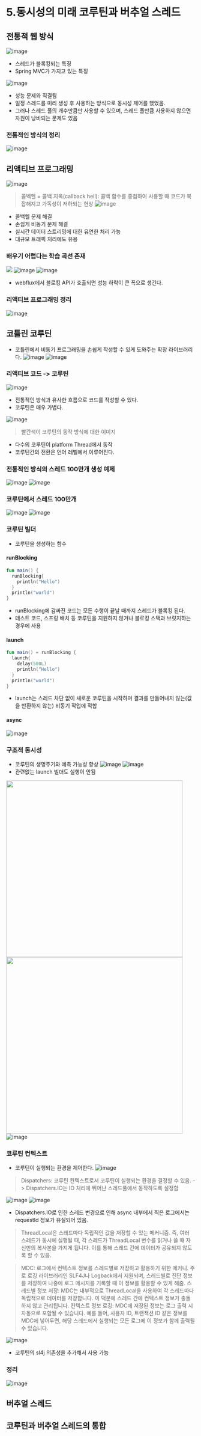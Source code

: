 # 5.동시성의 미래 코루틴과 버추얼 스레드


## 전통적 웹 방식
![image](https://github.com/user-attachments/assets/d32ad201-2727-4286-a530-4d0ff8e05aa9)
- 스레드가 블록킹되는 특징
- Spring MVC가 가지고 있는 특징

![image](https://github.com/user-attachments/assets/990a526a-1b81-4574-873f-7b2a198f1fee)
- 성능 문제와 직결됨
- 일정 스레드를 미리 생성 후 사용하는 방식으로 동시성 제어를 했었음.
- 그러나 스레드 풀의 개수만큼만 사용할 수 있으며, 스레드 풀만큼 사용하지 않으면 자원이 낭비되는 문제도 있음

### 전통적인 방식의 정리
  ![image](https://github.com/user-attachments/assets/9cc08a09-d108-41b2-b47e-155fdfee5812)

## 리액티브 프로그래밍
![image](https://github.com/user-attachments/assets/d76a609d-3980-49d1-b048-32220cab55cd)
> 콜벡헬 = 콜백 지옥(callback hell): 콜백 함수를 중첩하여 사용할 때 코드가 복잡해지고 가독성이 저하되는 현상
![image](https://github.com/user-attachments/assets/97c26d0d-d447-4631-a339-f26e9a8c3863)
- 콜백헬 문제 해결
- 손쉽게 비동기 문제 해결
- 실시간 데이터 스트리밍에 대한 유연한 처리 가능
- 대규모 트래픽 처리에도 유용

### 배우기 어렵다는 학습 곡선 존재
<img src="https://github.com/user-attachments/assets/9b640e7c-89c7-4f0c-b577-9c758498f571"></img>
![image](https://github.com/user-attachments/assets/293743ee-6c39-45ef-abef-24580af7a075)
![image](https://github.com/user-attachments/assets/084659ed-d744-4dc4-b12e-b8eab59805d0)
- webflux에서 블로킹 API가 호출되면 성능 하락이 큰 폭으로 생긴다.

### 리액티브 프로그래밍 정리
![image](https://github.com/user-attachments/assets/c7d899b8-c93c-41dd-b5cb-78b68fe1be4c)

## 코틀린 코루틴
- 코틀린에서 비동기 프로그래밍을 손쉽게 작성할 수 있게 도와주는 확장 라이브러리다.
![image](https://github.com/user-attachments/assets/c6ae0815-76f6-4da0-89b2-0f55e6cee7a8)
![image](https://github.com/user-attachments/assets/f9efd512-1926-49cb-84ab-67f1875befec)

### 리액티브 코드 -> 코루틴
![image](https://github.com/user-attachments/assets/52b456c2-60c9-4bc3-8ad3-86f45a9fa1c9)
- 전통적인 방식과 유사한 흐름으로 코드를 작성할 수 있다.
- 코루틴은 매우 가볍다.

![image](https://github.com/user-attachments/assets/2e0a2616-f9e2-4fb2-b6ea-aeefabaf50a9)
> 빨간색이 코루틴의 동작 방식에 대한 이미지
- 다수의 코루틴이 platform Thread에서 동작
- 코루틴간의 전환은 언어 레벨에서 이루어진다.

### 전통적인 방식의 스레드 100만개 생성 예제
![image](https://github.com/user-attachments/assets/aa6607eb-d17f-4646-93df-e3e33a6f7957)
![image](https://github.com/user-attachments/assets/a3da1c9d-496d-4e88-b6fe-641abdc7eacb)

### 코루틴에서 스레드 100만개
![image](https://github.com/user-attachments/assets/5772fe50-cd54-4811-bed9-c58d1c4e273b)
![image](https://github.com/user-attachments/assets/3cd8e123-54c6-45db-8cd1-03b5c9a95347)

### 코루틴 빌더
- 코루틴을 생성하는 함수
#### runBlocking
```kotlin
fun main() {
  runBlocking{
    println("Hello")
  }
  println("world")
}
```
- runBlocking에 감싸진 코드는 모든 수행이 끝날 때까지 스레드가 블록킹 된다.
- 테스트 코드, 스프링 배치 등 코루틴을 지원하지 않거나 블로킹 스택과 브릿지하는 경우에 사용
#### launch
```kotlin
fun main() = runBlocking {
  launch{
    delay(500L)
    println("Hello")
  }
  println("world")
}
```
- launch는 스레드 차단 없이 새로운 코루틴을 시작하며 결과를 만들어내지 않는(값을 반환하지 않는) 비동기 작업에 적합

#### async
![image](https://github.com/user-attachments/assets/a30aa3f3-3fb5-4d19-82c6-1dccfd36ce0a)

### 구조적 동시성
- 코루틴의 생명주기와 예측 가능성 향상
![image](https://github.com/user-attachments/assets/2c3f915a-ffad-4d24-9e71-e2064702b82b)
![image](https://github.com/user-attachments/assets/896530be-298d-40b4-9790-5a012143a8e2)
- 관련없는 launch 빌더도 실행이 안됨

<img src="https://github.com/user-attachments/assets/efc18d84-c861-404c-9402-070cada142a6" width="470px" height=""></img>
<img src="https://github.com/user-attachments/assets/1a5f9912-2304-4417-b581-e2ba32feb193" width="470px" height=""></img>
![image](https://github.com/user-attachments/assets/ace0e40f-6816-48b9-8b94-189b76e9d57e)

### 코루틴 컨텍스트
- 코루틴이 실행되는 환경을 제어한다.
![image](https://github.com/user-attachments/assets/6bb0a62c-0371-4be5-8838-84b95310c87f)
> Dispatchers: 코루틴 컨텍스트로서 코루틴이 실행되는 환경을 결정할 수 있음. -> Dispatchers.IO는 IO 처리에 뛰어난 스레드풀에서 동작하도록 설정함

![image](https://github.com/user-attachments/assets/0347f095-7ba1-4851-b3ce-f189eeac229f)
![image](https://github.com/user-attachments/assets/ad7d2015-9417-49b4-a269-1c31617249b2)
- Dispatchers.IO로 인한 스레드 변경으로 인해 async 내부에서 찍은 로그에서는 requestId 정보가 유실되어 있음.
  
> ThreadLocal은 스레드마다 독립적인 값을 저장할 수 있는 메커니즘.
> 즉, 여러 스레드가 동시에 실행될 때, 각 스레드가 ThreadLocal 변수를 읽거나 쓸 때 자신만의 복사본을 가지게 됩니다. 이를 통해 스레드 간에 데이터가 공유되지 않도록 할 수 있음.

> MDC:  로그에서 컨텍스트 정보를 스레드별로 저장하고 활용하기 위한 메커니. 주로 로깅 라이브러리인 SLF4J나 Logback에서 지원되며, 스레드별로 진단 정보를 저장하여 나중에 로그 메시지를 기록할 때 이 정보를 활용할 수 있게 해줌.
> 스레드별 정보 저장: MDC는 내부적으로 ThreadLocal을 사용하여 각 스레드마다 독립적으로 데이터를 저장합니다. 이 덕분에 스레드 간에 컨텍스트 정보가 충돌하지 않고 관리됩니다.
> 컨텍스트 정보 로깅: MDC에 저장된 정보는 로그 출력 시 자동으로 포함될 수 있습니다. 예를 들어, 사용자 ID, 트랜잭션 ID 같은 정보를 MDC에 넣어두면, 해당 스레드에서 실행되는 모든 로그에 이 정보가 함께 출력될 수 있습니다.

![image](https://github.com/user-attachments/assets/b1297fed-fc7f-49e4-a772-4632d0f16534)
- 코루틴의 sl4j 의존성을 추가해서 사용 가능

### 정리
![image](https://github.com/user-attachments/assets/53044830-451b-48a2-bc36-037db1062537)


## 버추얼 스레드

## 코루틴과 버추얼 스레드의 통합
 

